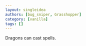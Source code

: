 ```yaml
---
layout: singleidea
authors: [bug_sniper, Grasshopper]
category: [vanilla]
tags: []
---
```

Dragons can cast spells.
